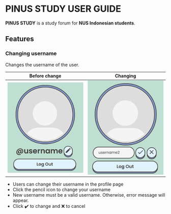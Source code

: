 # PINUS STUDY USER GUIDE
**PINUS STUDY** is a study forum for **NUS Indonesian students**.

## Features

### Changing username

Changes the username of the user.

Before change             |  Changing
:-------------------------:|:-------------------------:
![change_username_1](./images/change_username_1.png)  |  ![change_username_1](./images/change_username_2.png)

* Users can change their username in the profile page
* Click the pencil icon to change your username
* New username must be a valid username. Otherwise, error message will appear.
* Click :heavy_check_mark: to change and :x: to cancel